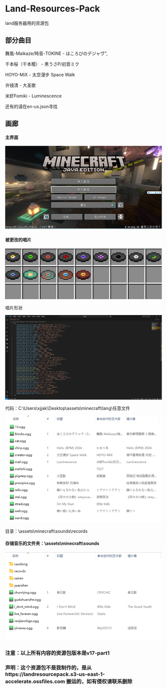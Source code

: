 # Land-Resources-Pack
land服务器用的资源包

## 部分曲目

舞風-Maikaze/時音-TOKINE - ほころびのデジャヴ",

千本桜（千本樱） - 黒うさP/初音ミク

HOYO-MiX - 太空漫步 Space Walk

许镜清 - 大圣歌

米虾Fomiki - Luminescence

还有的请在en-us.json寻找

## 画廊

#### 主界面
![image](https://github.com/xjjakm/Land-Resources-Pack/blob/main/.github/%E5%B1%8F%E5%B9%95%E6%88%AA%E5%9B%BE%202025-01-04%20170438.png)

#### 被更改的唱片

![image](https://github.com/xjjakm/Land-Resources-Pack/blob/main/.github/%E5%B1%8F%E5%B9%95%E6%88%AA%E5%9B%BE%202025-01-04%20175444.png)

唱片形状

![image](https://github.com/xjjakm/Land-Resources-Pack/blob/main/.github/%E5%B1%8F%E5%B9%95%E6%88%AA%E5%9B%BE%202025-01-04%20175606.png)

代码：C:\Users\xjjak\Desktop\assets\minecraft\lang\任意文件

![image](https://github.com/xjjakm/Land-Resources-Pack/blob/main/.github/%E5%B1%8F%E5%B9%95%E6%88%AA%E5%9B%BE%202025-01-04%20184521.png)

目录：\assets\minecraft\sounds\records

#### 存储音乐的文件夹：\assets\minecraft\sounds

![image](https://github.com/xjjakm/Land-Resources-Pack/blob/main/.github/%E5%B1%8F%E5%B9%95%E6%88%AA%E5%9B%BE%202025-01-04%20184445.png)

### 注意：以上所有内容的资源包版本是v17-part1
### 声明：这个资源包不是我制作的，是从https://landresourcepack.s3-us-east-1-accelerate.ossfiles.com 搬运的，如有侵权请联系删除
